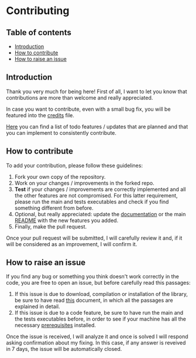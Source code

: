 # Contributing

## Table of contents

- [Introduction](#introduction)
- [How to contribute](#how-to-contribute)
- [How to raise an issue](#how-to-raise-an-issue)

## Introduction

Thank you very much for being here! First of all, I want to let you know that contributions are more than welcome and really appreciated.

In case you want to contribute, even with a small bug fix, you will be featured into the [credits](https://github.com/JustWhit3/osmanip/blob/main/doc/CREDITS.md) file.

[Here](https://github.com/JustWhit3/osmanip/blob/main/doc/Todo.md) you can find a list of todo features / updates that are planned and that you can implement to consistently contribute.

## How to contribute

To add your contribution, please follow these guidelines:

1) Fork your own copy of the repository.
2) Work on your changes / improvements in the forked repo.
3) **Test** if your changes / improvements are correctly implemented and all the other features are not compromised. For this latter requirement, please run the main and tests executables and check if you find something different from before.
4) Optional, but really appreciated: update the [documentation](https://github.com/JustWhit3/osmanip/blob/main/doc) or the main [README](https://github.com/JustWhit3/osmanip/blob/main/README.md) with the new features you added.
5) Finally, make the pull request.

Once your pull request will be submitted, I will carefully review it and, if it will be considered as an improvement, I will confirm it.

## How to raise an issue

If you find any bug or something you think doesn't work correctly in the code, you are free to open an issue, but before carefully read this passages:

1) If this issue is due to download, compilation or installation of the library, be sure to have read [this](https://github.com/JustWhit3/osmanip/blob/main/doc/Download%20and%20install.md) document, in which all the passages are explained in detail.
2) If this issue is due to a code feature, be sure to have run the main and the tests executables before, in order to see if your machine has all the necessary [prerequisites](https://github.com/JustWhit3/osmanip/blob/main/doc/Download%20and%20install.md#:~:text=cd%20osmanip-,Prerequisites,-Mandatory) installed.

Once the issue is received, I will analyze it and once is solved I will respond asking confirmation about my fixing. In this case, if any answer is reveived in 7 days, the issue will be automatically closed.